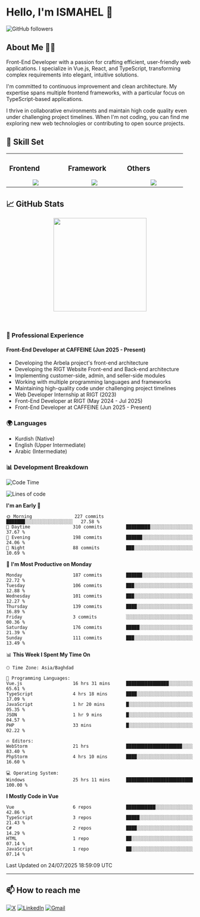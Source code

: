 # Hello, I'm ISMAHEL 👋 
![GitHub followers](https://img.shields.io/github/followers/ismahelZero) 

## About Me 👨‍💻
Front-End Developer with a passion for crafting efficient, user-friendly web applications. I specialize in Vue.js, React, and TypeScript, transforming complex requirements into elegant, intuitive solutions.

I'm committed to continuous improvement and clean architecture. My expertise spans multiple frontend frameworks, with a particular focus on TypeScript-based applications.

I thrive in collaborative environments and maintain high code quality even under challenging project timelines. When I'm not coding, you can find me exploring new web technologies or contributing to open source projects.

## 💼 Skill Set

<table><tr><td valign="top" width="25%">

### Frontend  
<a href="https://github.com/ismahelZero">
<div align="center">  
       <img src="https://skillicons.dev/icons?i=html,css,bootstrap,tailwind,js,ts&perline=4" /> 
</div>
</a>
 </td><td valign="top" width="25%">
        
### Framework
<a href="https://github.com/ismahelZero">
<div align="center">
       <img src="https://skillicons.dev/icons?i=vuejs,nuxtjs,react&perline=4" /> 
</div>
</a>

</td><td valign="top" width="25%">
  
### Others
<a href="https://github.com/ismahelZero">
<div align="center">
       <img src="https://skillicons.dev/icons?i=git,github,npm,figma,vscode,webstorm,discord,vscodeqt&perline=4" /> 
</div>
</a>
</td>
</tr></table>


## 📈 GitHub Stats
<!-- Activity Graph -->
<p align="center">
  <a href="https://github.com/ismahelZero">
    <img height=250 src="https://github-readme-activity-graph.vercel.app/graph?username=ismahelZero&bg_color=282c34&color=FDFD96&line=FDFD96&point=FFFFFF&area_color=79FE96&border_radius=24.5&title_color=FDFD96&border_radius=20px"/>
  </a> 
</p>

<br>

### 💼 Professional Experience
#### Front-End Developer at CAFFEINE (Jun 2025 - Present)
- Developing the Arbela project's front-end architecture
- Developing the RIGT Website Front-end and Back-end architecture
- Implementing customer-side, admin, and seller-side modules
- Working with multiple programming languages and frameworks
- Maintaining high-quality code under challenging project timelines
- Web Developer Internship at RIGT (2023)
- Front-End Developer at RIGT (May 2024 - Jul 2025)
- Front-End Developer at CAFFEINE (Jun 2025 - Present)

### 🌍 Languages
- Kurdish (Native)
- English (Upper Intermediate)
- Arabic (Intermediate)

### 📊 Development Breakdown
<!--START_SECTION:waka-->
![Code Time](http://img.shields.io/badge/Code%20Time-1%2C255%20hrs%2026%20mins-blue)

![Lines of code](https://img.shields.io/badge/From%20Hello%20World%20I%27ve%20Written-5.6%20million%20lines%20of%20code-blue)

**I'm an Early 🐤** 

```text
🌞 Morning                227 commits         ███████░░░░░░░░░░░░░░░░░░   27.58 % 
🌆 Daytime                310 commits         █████████░░░░░░░░░░░░░░░░   37.67 % 
🌃 Evening                198 commits         ██████░░░░░░░░░░░░░░░░░░░   24.06 % 
🌙 Night                  88 commits          ███░░░░░░░░░░░░░░░░░░░░░░   10.69 % 
```
📅 **I'm Most Productive on Monday** 

```text
Monday                   187 commits         ██████░░░░░░░░░░░░░░░░░░░   22.72 % 
Tuesday                  106 commits         ███░░░░░░░░░░░░░░░░░░░░░░   12.88 % 
Wednesday                101 commits         ███░░░░░░░░░░░░░░░░░░░░░░   12.27 % 
Thursday                 139 commits         ████░░░░░░░░░░░░░░░░░░░░░   16.89 % 
Friday                   3 commits           ░░░░░░░░░░░░░░░░░░░░░░░░░   00.36 % 
Saturday                 176 commits         █████░░░░░░░░░░░░░░░░░░░░   21.39 % 
Sunday                   111 commits         ███░░░░░░░░░░░░░░░░░░░░░░   13.49 % 
```


📊 **This Week I Spent My Time On** 

```text
🕑︎ Time Zone: Asia/Baghdad

💬 Programming Languages: 
Vue.js                   16 hrs 31 mins      ████████████████░░░░░░░░░   65.61 % 
TypeScript               4 hrs 18 mins       ████░░░░░░░░░░░░░░░░░░░░░   17.09 % 
JavaScript               1 hr 20 mins        █░░░░░░░░░░░░░░░░░░░░░░░░   05.35 % 
JSON                     1 hr 9 mins         █░░░░░░░░░░░░░░░░░░░░░░░░   04.57 % 
PHP                      33 mins             █░░░░░░░░░░░░░░░░░░░░░░░░   02.22 % 

🔥 Editors: 
WebStorm                 21 hrs              █████████████████████░░░░   83.40 % 
PhpStorm                 4 hrs 10 mins       ████░░░░░░░░░░░░░░░░░░░░░   16.60 % 

💻 Operating System: 
Windows                  25 hrs 11 mins      █████████████████████████   100.00 % 
```

**I Mostly Code in Vue** 

```text
Vue                      6 repos             ███████████░░░░░░░░░░░░░░   42.86 % 
TypeScript               3 repos             █████░░░░░░░░░░░░░░░░░░░░   21.43 % 
C#                       2 repos             ████░░░░░░░░░░░░░░░░░░░░░   14.29 % 
HTML                     1 repo              ██░░░░░░░░░░░░░░░░░░░░░░░   07.14 % 
JavaScript               1 repo              ██░░░░░░░░░░░░░░░░░░░░░░░   07.14 % 
```




 Last Updated on 24/07/2025 18:59:09 UTC
<!--END_SECTION:waka-->

---
## 📫 How to reach me
[![X](https://img.shields.io/badge/X-informational?style=for-the-badge&logo=X&logoColor=white)](https://www.twitter.com/ismahel_zero/)
[![LinkedIn](https://img.shields.io/badge/LinkedIn-0077B5?style=for-the-badge&logo=linkedin&logoColor=white)](https://linkedin.com/in/ismahel-zero-1053b4228)
[![Gmail](https://img.shields.io/badge/Gmail-informational?style=for-the-badge&color=EA4335&logo=gmail&logoColor=white)](mailto:ismahel.zero94@gmail.com?subject=Hey!)
